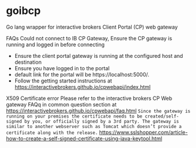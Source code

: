 # goibcp
Go lang wrapper for interactive brokers Client Portal (CP) web gateway



FAQs
Could not connect to IB CP Gateway, Ensure the CP gateway is running and logged in before connecting
- Ensure the client portal gateway is running at the configured host and destination
- Ensure you have logged in to the portal 
- default link for the portal will be https://localhost:5000/.
- Follow the getting started instructions at https://interactivebrokers.github.io/cpwebapi/index.html

X509 Certificate error 
Please refer to the interactive brokers CP Web gateway FAQq in common question section at 
https://interactivebrokers.github.io/cpwebapi/faq.html
```Since the gateway is running on your premises the certificate needs to be created/self-signed by you, or officially signed by a 3rd party. The gateway is similar to another webserver such as Tomcat which doesn’t provide a certificate along with the release.```
https://www.sslshopper.com/article-how-to-create-a-self-signed-certificate-using-java-keytool.html
